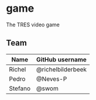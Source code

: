 # game

The TRES video game

## Team

Name   |GitHub username
-------|------------------
Richel | @richelbilderbeek
Pedro  | @Neves-P
Stefano| @swom
